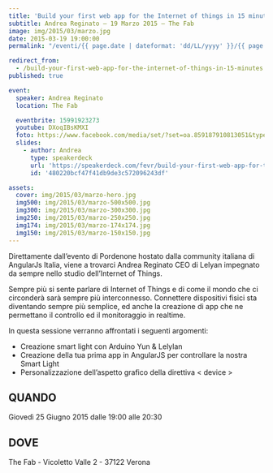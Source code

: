 ```yaml
---
title: 'Build your first web app for the Internet of things in 15 minutes'
subtitle: Andrea Reginato – 19 Marzo 2015 – The Fab
image: img/2015/03/marzo.jpg
date: 2015-03-19 19:00:00
permalink: "/eventi/{{ page.date | dateformat: 'dd/LL/yyyy' }}/{{ page.fileSlug | slug }}/index.html"

redirect_from:
  - /build-your-first-web-app-for-the-internet-of-things-in-15-minutes
published: true

event:
  speaker: Andrea Reginato
  location: The Fab

  eventbrite: 15991923273
  youtube: DXoqIBsKMXI
  foto: https://www.facebook.com/media/set/?set=oa.859187910813051&type=3
  slides:
    - author: Andrea
      type: speakerdeck
      url: 'https://speakerdeck.com/fevr/build-your-first-web-app-for-the-internet-of-things-in-15-minutes'
      id: '480220bcf47f41db9de3c572096243df'

assets:
  cover: img/2015/03/marzo-hero.jpg
  img500: img/2015/03/marzo-500x500.jpg
  img300: img/2015/03/marzo-300x300.jpg
  img250: img/2015/03/marzo-250x250.jpg
  img174: img/2015/03/marzo-174x174.jpg
  img150: img/2015/03/marzo-150x150.jpg
---
```


Direttamente dall’evento di Pordenone hostato dalla community italiana di AngularJs Italia,
viene a trovarci Andrea Reginato CEO di Lelyan impegnato da sempre nello studio dell’Internet of Things.

Sempre più si sente parlare di Internet of Things e di come il mondo che ci circonderà sarà sempre più interconnesso.
Connettere dispositivi fisici sta diventando sempre più semplice, ed anche la creazione di app che ne permettano il
controllo ed il monitoraggio in realtime.

In questa sessione verranno affrontati i seguenti argomenti:

- Creazione smart light con Arduino Yun & Lelylan
- Creazione della tua prima app in AngularJS per controllare la nostra Smart Light
- Personalizzazione dell’aspetto grafico della direttiva < device >

## QUANDO

Giovedì 25 Giugno 2015 dalle 19:00 alle 20:30

## DOVE

The Fab - Vicoletto Valle 2 - 37122 Verona
